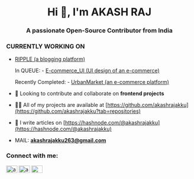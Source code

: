 <h1 align="center">Hi 👋, I'm AKASH RAJ</h1>
<h3 align="center">A passionate Open-Source Contributor from India</h3>

 ### CURRENTLY WORKING ON
  - [RIPPLE (a blogging platform)](https://github.com/akashrajakku/Ripple)

    In QUEUE:
        - [E-commerce_UI (UI design of an e-commerce)](https://github.com/akashrajakku/E-Commerce_UI)
   
    Recently Completed:
        - [UrbanMarket (an e-commerce platform)](https://github.com/akashrajakku/UrbanMarket)

- 👯 Looking to contribute and collaborate on **frontend projects** 

- 👨‍💻 All of my projects are available at [https://github.com/akashrajakku](https://github.com/akashrajakku?tab=repositories)

- 📝 I write articles on [https://hashnode.com/@akashrajakku](https://hashnode.com/@akashrajakku)

- MAIL: **akashrajakku263@gmail.com**

<h3 align="left">Connect with me:</h3>
<p align="left">
<a href="https://twitter.com/akashrajakku263" target="blank"><img align="center" src="https://raw.githubusercontent.com/rahuldkjain/github-profile-readme-generator/master/src/images/icons/Social/twitter.svg" alt="akashrajakku263" height="20" width="30" /></a>
<a href="https://linkedin.com/in/akashrajakku263" target="blank"><img align="center" src="https://raw.githubusercontent.com/rahuldkjain/github-profile-readme-generator/master/src/images/icons/Social/linked-in-alt.svg" alt="akashrajakku263" height="20" width="30" /></a>
<a href="https://hashnode.com/@akashrajakku" target="blank"><img align="center" src="https://raw.githubusercontent.com/rahuldkjain/github-profile-readme-generator/master/src/images/icons/Social/hashnode.svg" alt="@akashrajakku" height="20" width="30" /></a>
</p>


